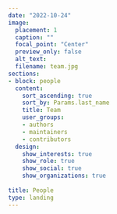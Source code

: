 ```yaml
---
date: "2022-10-24"
image:
  placement: 1
  caption: ""
  focal_point: "Center"
  preview_only: false
  alt_text: 
  filename: team.jpg
sections:
- block: people
  content:
    sort_ascending: true
    sort_by: Params.last_name
    title: Team
    user_groups:
    - authors
    - maintainers
    - contributors
  design:
    show_interests: true
    show_role: true
    show_social: true
    show_organizations: true
    
title: People
type: landing
---
```

